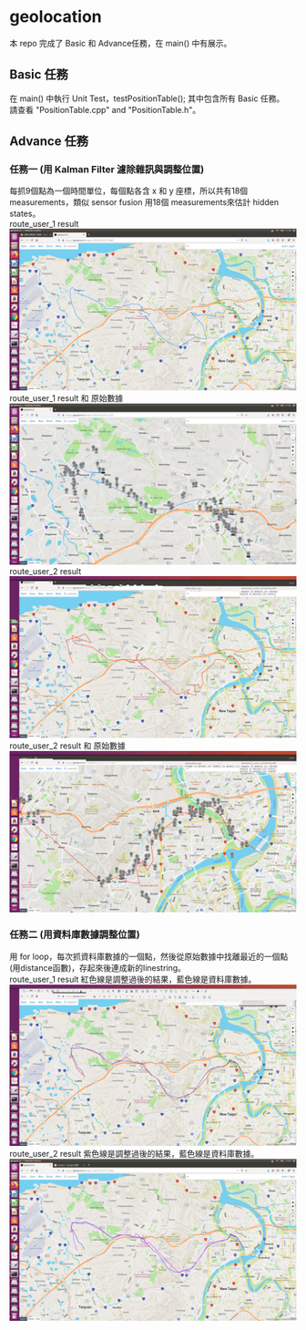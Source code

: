 # geolocation
本 repo 完成了 Basic 和 Advance任務，在 main() 中有展示。

## Basic 任務
在 main() 中執行 Unit Test，testPositionTable(); 其中包含所有 Basic 任務。  
請查看 "PositionTable.cpp" and "PositionTable.h"。

## Advance 任務

### 任務一 (用 Kalman Filter 濾除雜訊與調整位置)
每抓9個點為一個時間單位，每個點各含 x 和 y 座標，所以共有18個 measurements，類似 sensor fusion 用18個 measurements來估計 hidden states。   
route_user_1 result
![alt text](https://github.com/pcchu30/static/blob/master/images/geolocation/advanced%20_mission_I/advanced_I_user_1.png?raw=true)
route_user_1 result 和 原始數據
![alt text](https://github.com/pcchu30/static/blob/master/images/geolocation/advanced%20_mission_I/advanced_I_user_1_zoom_in.png?raw=true)
route_user_2 result
![alt text](https://github.com/pcchu30/static/blob/master/images/geolocation/advanced%20_mission_I/advanced_I_user_2.png?raw=true)
route_user_2 result 和 原始數據
![alt text](https://github.com/pcchu30/static/blob/master/images/geolocation/advanced%20_mission_I/advanced_I_user_2_zoom_in.png?raw=true)

### 任務二 (用資料庫數據調整位置)
用 for loop，每次抓資料庫數據的一個點，然後從原始數據中找離最近的一個點(用distance函數)，存起來後連成新的linestring。  
route_user_1 result 紅色線是調整過後的結果，藍色線是資料庫數據。
![alt text](https://github.com/pcchu30/static/blob/master/images/geolocation/advanced_mission_II/advance_II_user_1.png?raw=true)
route_user_2 result 紫色線是調整過後的結果，藍色線是資料庫數據。
![alt text](https://github.com/pcchu30/static/blob/master/images/geolocation/advanced_mission_II/advance_II_user_2.png?raw=true)


